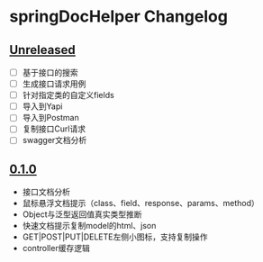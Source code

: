 <!-- Keep a Changelog guide -> https://keepachangelog.com -->

# springDocHelper Changelog

## [Unreleased]
- [ ] 基于接口的搜索
- [ ] 生成接口请求用例
- [ ] 针对指定类的自定义fields
- [ ] 导入到Yapi
- [ ] 导入到Postman
- [ ] 复制接口Curl请求
- [ ] swagger文档分析

## [0.1.0]
- 接口文档分析
- 鼠标悬浮文档提示（class、field、response、params、method）
- Object与泛型返回值真实类型推断
- 快速文档提示复制model的html、json
- GET|POST|PUT|DELETE左侧小图标，支持复制操作
- controller缓存逻辑

[Unreleased]: https://github.com/OptimisticGeek/spring-doc-helper/compare/v0.1.0...HEAD
[0.1.0]: https://github.com/OptimisticGeek/spring-doc-helper/releases/tag/v0.1.0
